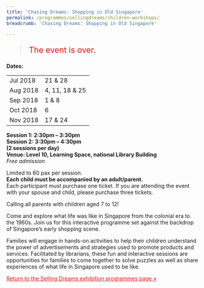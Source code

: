 ```yaml
---
title: 'Chasing Dreams: Shopping in Old Singapore'
permalink: /programmes/sellingdreams/children-workshops/
breadcrumb: 'Chasing Dreams: Shopping in Old Singapore'

---
```



<blockquote style="color: #E21216; font-size: 150%;">The event is over.</blockquote>

__Dates:__<br>
<table class="table table-v">
  <tr>
    <td>Jul 2018</td>
    <td>21 &amp; 28</td>
  </tr>  
    <tr>
    <td>Aug 2018</td>
    <td>4, 11, 18 &amp; 25</td>
  </tr>    
  <tr>
    <td>Sep 2018</td>
    <td>1 &amp; 8</td>
  </tr>  
  <tr>
    <td>Oct 2018</td>
    <td>6</td>
  </tr>  
  <tr>
    <td>Nov 2018</td>
    <td>17 &amp; 24</td>
  </tr>
  
</table>

__Session 1: 2:30pm – 3:30pm__<br>
__Session 2: 3:30pm – 4:30pm__<br>
__(2 sessions per day)__<br>
__Venue: Level 10, Learning Space, national Library Building__<br>
_Free admission_

Limited to 60 pax per session.<br>
__Each child must be accompanied by an adult/parent.__<br>
Each participant must purchase one ticket. If you are attending the event with your spouse and child, please purchase three tickets.

Calling all parents with children aged 7 to 12!

Come and explore what life was like in Singapore from the colonial era to the 1960s. Join us for this interactive programme set against the backdrop of Singapore’s early shopping scene.

Families will engage in hands-on activities to help their children understand the power of advertisements and strategies used to promote products and services. Facilitated by librarians, these fun and interactive sessions are opportunities for families to come together to solve puzzles as well as share experiences of what life in Singapore used to be like.

<a href="/exhibitions/past-exhibitions/sellingdreams/programmes/" style="color:#E21216;">Return to the Selling Dreams exhibition programmes page &#187;</a>

